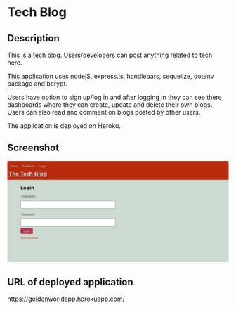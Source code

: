 # Tech Blog

## Description

This is a tech blog. Users/developers can post anything related to tech here.

This application uses nodejS, express.js, handlebars, sequelize, dotenv package and bcrypt. 

Users have option to sign up/log in and after logging in they can see there dashboards where they can create, update and delete their own blogs. Users can also read and comment on blogs posted by other users.

The application is deployed on Heroku.

## Screenshot
![](assets/Tech-Blog.JPG)

## URL of deployed application

https://goldenworldapp.herokuapp.com/


